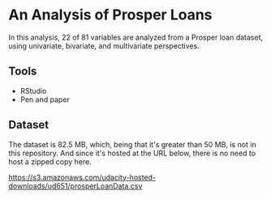 # An Analysis of Prosper Loans

In this analysis, 22 of 81 variables are analyzed from a Prosper loan dataset, using univariate, bivariate, and multivariate perspectives.

## Tools

- RStudio
- Pen and paper

## Dataset

The dataset is 82.5 MB, which, being that it's greater than 50 MB, is not in this repository. And since it's hosted at the URL below, there is no need to host a zipped copy here.

https://s3.amazonaws.com/udacity-hosted-downloads/ud651/prosperLoanData.csv